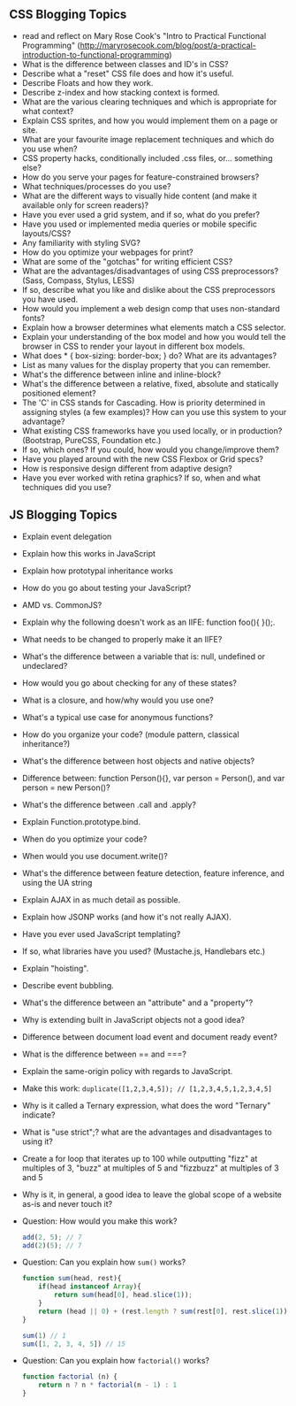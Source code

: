## CSS Blogging Topics

- read and reflect on Mary Rose Cook's "Intro to Practical Functional Programming" (http://maryrosecook.com/blog/post/a-practical-introduction-to-functional-programming)
- What is the difference between classes and ID's in CSS?
- Describe what a "reset" CSS file does and how it's useful.
- Describe Floats and how they work.
- Describe z-index and how stacking context is formed.
- What are the various clearing techniques and which is appropriate for what context?
- Explain CSS sprites, and how you would implement them on a page or site.
- What are your favourite image replacement techniques and which do you use when?
- CSS property hacks, conditionally included .css files, or... something else?
- How do you serve your pages for feature-constrained browsers?
- What techniques/processes do you use?
- What are the different ways to visually hide content (and make it available only for screen readers)?
- Have you ever used a grid system, and if so, what do you prefer?
- Have you used or implemented media queries or mobile specific layouts/CSS?
- Any familiarity with styling SVG?
- How do you optimize your webpages for print?
- What are some of the "gotchas" for writing efficient CSS?
- What are the advantages/disadvantages of using CSS preprocessors? (Sass, Compass, Stylus, LESS)
- If so, describe what you like and dislike about the CSS preprocessors you have used.
- How would you implement a web design comp that uses non-standard fonts?
- Explain how a browser determines what elements match a CSS selector.
- Explain your understanding of the box model and how you would tell the browser in CSS to render your layout in different box models.
- What does * { box-sizing: border-box; } do? What are its advantages?
- List as many values for the display property that you can remember.
- What's the difference between inline and inline-block?
- What's the difference between a relative, fixed, absolute and statically positioned element?
- The 'C' in CSS stands for Cascading. How is priority determined in assigning styles (a few examples)? How can you use this system to your advantage?
- What existing CSS frameworks have you used locally, or in production? (Bootstrap, PureCSS, Foundation etc.)
- If so, which ones? If you could, how would you change/improve them?
- Have you played around with the new CSS Flexbox or Grid specs?
- How is responsive design different from adaptive design?
- Have you ever worked with retina graphics? If so, when and what techniques did you use?

## JS Blogging Topics

- Explain event delegation
- Explain how this works in JavaScript
- Explain how prototypal inheritance works
- How do you go about testing your JavaScript?
- AMD vs. CommonJS?
- Explain why the following doesn't work as an IIFE: function foo(){ }();.
- What needs to be changed to properly make it an IIFE?
- What's the difference between a variable that is: null, undefined or undeclared?
- How would you go about checking for any of these states?
- What is a closure, and how/why would you use one?
- What's a typical use case for anonymous functions?
- How do you organize your code? (module pattern, classical inheritance?)
- What's the difference between host objects and native objects?
- Difference between: function Person(){}, var person = Person(), and var person = new Person()?
- What's the difference between .call and .apply?
- Explain Function.prototype.bind.
- When do you optimize your code?
- When would you use document.write()?
- What's the difference between feature detection, feature inference, and using the UA string
- Explain AJAX in as much detail as possible.
- Explain how JSONP works (and how it's not really AJAX).
- Have you ever used JavaScript templating?
- If so, what libraries have you used? (Mustache.js, Handlebars etc.)
- Explain "hoisting".
- Describe event bubbling.
- What's the difference between an "attribute" and a "property"?
- Why is extending built in JavaScript objects not a good idea?
- Difference between document load event and document ready event?
- What is the difference between == and ===?
- Explain the same-origin policy with regards to JavaScript.
- Make this work: `duplicate([1,2,3,4,5]); // [1,2,3,4,5,1,2,3,4,5]`
- Why is it called a Ternary expression, what does the word "Ternary" indicate?
- What is "use strict";? what are the advantages and disadvantages to using it?
- Create a for loop that iterates up to 100 while outputting "fizz" at multiples of 3, "buzz" at multiples of 5 and "fizzbuzz" at multiples of 3 and 5
- Why is it, in general, a good idea to leave the global scope of a website as-is and never touch it?
- Question: How would you make this work?

    ```js
    add(2, 5); // 7
    add(2)(5); // 7
    ```

- Question: Can you explain how `sum()` works?

    ```js
    function sum(head, rest){
        if(head instanceof Array){
            return sum(head[0], head.slice(1));
        }
        return (head || 0) + (rest.length ? sum(rest[0], rest.slice(1)) : 0);
    }

    sum(1) // 1
    sum([1, 2, 3, 4, 5]) // 15
    ```

- Question: Can you explain how `factorial()` works?

    ```js
    function factorial (n) {
        return n ? n * factorial(n - 1) : 1
    }
    ```
